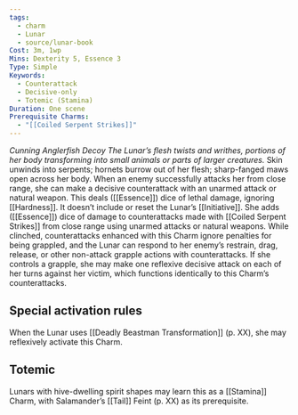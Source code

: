 ```yaml
---
tags:
  - charm
  - Lunar
  - source/lunar-book
Cost: 3m, 1wp
Mins: Dexterity 5, Essence 3
Type: Simple
Keywords:
  - Counterattack
  - Decisive-only
  - Totemic (Stamina)
Duration: One scene
Prerequisite Charms:
  - "[[Coiled Serpent Strikes]]"
---
```

*Cunning Anglerfish Decoy The Lunar’s flesh twists and writhes, portions of her body transforming into small animals or parts of larger creatures.*
Skin unwinds into serpents; hornets burrow out of her flesh; sharp-fanged maws open across her body. When an enemy successfully attacks her from close range, she can make a decisive counterattack with an unarmed attack or natural weapon. This deals ([[Essence]]) dice of lethal damage, ignoring [[Hardness]]. It doesn’t include or reset the Lunar’s [[Initiative]]. She adds ([[Essence]]) dice of damage to counterattacks made with [[Coiled Serpent Strikes]] from close range using unarmed attacks or natural weapons. While clinched, counterattacks enhanced with this Charm ignore penalties for being grappled, and the Lunar can respond to her enemy’s restrain, drag, release, or other non-attack grapple actions with counterattacks. If she controls a grapple, she may make one reflexive decisive attack on each of her turns against her victim, which functions identically to this Charm’s counterattacks. 

## Special activation rules

When the Lunar uses [[Deadly Beastman Transformation]] (p. XX), she may reflexively activate this Charm. 
## Totemic 

Lunars with hive-dwelling spirit shapes may learn this as a [[Stamina]] Charm, with Salamander’s [[Tail]] Feint (p. XX) as its prerequisite.